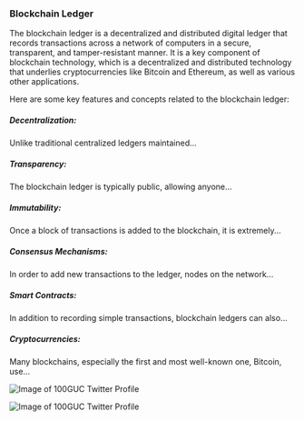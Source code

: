 ### Blockchain Ledger

The blockchain ledger is a decentralized and distributed digital ledger that records transactions across a network of computers in a secure, transparent, and tamper-resistant manner. It is a key component of blockchain technology, which is a decentralized and distributed technology that underlies cryptocurrencies like Bitcoin and Ethereum, as well as various other applications.

Here are some key features and concepts related to the blockchain ledger:

##### Decentralization:
Unlike traditional centralized ledgers maintained...

##### Transparency:
The blockchain ledger is typically public, allowing anyone...

##### Immutability:
Once a block of transactions is added to the blockchain, it is extremely...

##### Consensus Mechanisms:
 In order to add new transactions to the ledger, nodes on the network...

##### Smart Contracts:
In addition to recording simple transactions, blockchain ledgers can also...

##### Cryptocurrencies:
Many blockchains, especially the first and most well-known one, Bitcoin, use...

![Image of 100GUC Twitter Profile](https://pbs.twimg.com/profile_images/1636450589394477064/dPQ1RKp1_400x400.jpg)

![Image of 100GUC Twitter Profile](https://github.com/Exp-Communicate-Using-Markdown-Cohort-1/series-communicate-using-markdown-b100guc/assets/151607558/af288463-4dd7-42d4-af02-7aa3dd846ca5)








